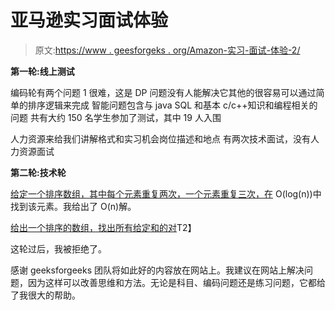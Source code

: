 # 亚马逊实习面试体验

> 原文:[https://www . geesforgeks . org/Amazon-实习-面试-体验-2/](https://www.geeksforgeeks.org/amazon-internship-interview-experience-2/)

**第一轮:线上测试**

编码轮有两个问题 1 很难，这是 DP 问题没有人能解决它其他的很容易可以通过简单的排序逻辑来完成
智能问题包含与 java SQL 和基本 c/c++知识和编程相关的问题
共有大约 150 名学生参加了测试，其中 19 人入围

人力资源来给我们讲解格式和实习机会岗位描述和地点
有两次技术面试，没有人力资源面试

**第二轮:技术轮**

[给定一个排序数组，其中每个元素重复两次，一个元素重复三次，在](https://practice.geeksforgeeks.org/problems/find-the-element-that-appears-once-in-sorted-array/0) O(log(n))中找到该元素。我给出了 O(n)解。

[给出一个排序的数组，找出所有给定和的对](https://practice.geeksforgeeks.org/problems/count-pairs-with-given-sum/0)T2】

这轮过后，我被拒绝了。

感谢 geeksforgeeks 团队将如此好的内容放在网站上。我建议在网站上解决问题，因为这样可以改善思维和方法。无论是科目、编码问题还是练习问题，它都给了我很大的帮助。